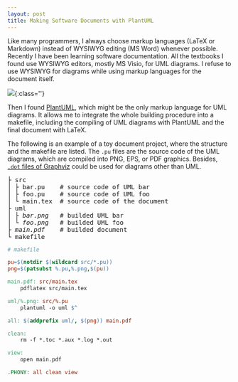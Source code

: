```yaml
---
layout: post
title: Making Software Documents with PlantUML
---
```


Like many programmers, I always choose markup languages (LaTeX or Markdown) instead of WYSIWYG editing (MS Word) whenever possible. Recently I have been learning software documentation. All the textbooks I found use WYSIWYG editors, mostly MS Visio, for UML diagrams. I refuse to use WYSIWYG for diagrams while using markup languages for the document itself.

![](https://www.commitstrip.com/wp-content/uploads/2016/08/Strip-Les-specs-cest-du-code-650-finalenglish.jpg){:class=''}

Then I found [PlantUML](http://plantuml.com), which might be the only markup language for UML diagrams. It allows me to integrate the whole building procedure into a makefile, including the compiling of UML diagrams with PlantUML and the final document with LaTeX.

The following is an example of a toy document project, where the structure and the makefile are listed. The `.pu` files are the source code of the UML diagrams, which are compiled into PNG, EPS, or PDF graphics. Besides, [`.dot` files of Graphviz](http://www.graphviz.org/doc/info/lang.html) could be used for diagrams other than UML.

<pre>
├ src
│ ├ bar.pu    # source code of UML bar
│ ├ foo.pu    # source code of UML foo
│ └ main.tex  # source code of the document
├ uml
│ ├ <i>bar.png</i>   # builded UML bar
│ └ <i>foo.png</i>   # builded UML foo
├ <i>main.pdf</i>    # builded document
└ makefile
</pre>

```makefile
# makefile

pu=$(notdir $(wildcard src/*.pu))
png=$(patsubst %.pu,%.png,$(pu))

main.pdf: src/main.tex
	pdflatex src/main.tex

uml/%.png: src/%.pu
	plantuml -o uml $^

all: $(addprefix uml/, $(png)) main.pdf

clean:
	rm -f *.toc *.aux *.log *.out

view:
	open main.pdf

.PHONY: all clean view
```

